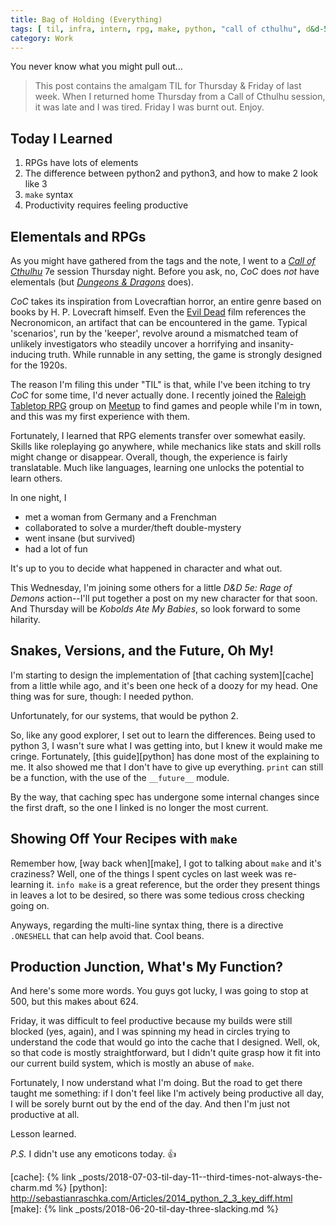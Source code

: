 ```yaml
---
title: Bag of Holding (Everything)
tags: [ til, infra, intern, rpg, make, python, "call of cthulhu", d&d-5e ]
category: Work
---
```


You never know what you might pull out…

> This post contains the amalgam TIL for Thursday & Friday of last week. When I
> returned home Thursday from a Call of Cthulhu session, it was late and I was
> tired. Friday I was burnt out. Enjoy.

## Today I Learned

1. RPGs have lots of elements
2. The difference between python2 and python3, and how to make 2 look like 3
3. `make` syntax
4. Productivity requires feeling productive

## Elementals and RPGs

As you might have gathered from the tags and the note, I went to a _[Call of
Cthulhu][]_ 7e session Thursday night. Before you ask, no, _CoC_ does *not* have
elementals (but _[Dungeons & Dragons][]_ does).

_CoC_ takes its inspiration from Lovecraftian horror, an entire genre based on
books by H. P. Lovecraft himself. Even the [Evil Dead][] film references the
Necronomicon, an artifact that can be encountered in the game. Typical
'scenarios', run by the 'keeper', revolve around a mismatched team of unlikely
investigators who steadily uncover a horrifying and insanity-inducing truth.
While runnable in any setting, the game is strongly designed for the 1920s.

The reason I'm filing this under "TIL" is that, while I've been itching to try
_CoC_ for some time, I'd never actually done. I recently joined the [Raleigh
Tabletop RPG][] group on [Meetup][] to find games and people while I'm in town,
and this was my first experience with them.

Fortunately, I learned that RPG elements transfer over somewhat easily. Skills
like roleplaying go anywhere, while mechanics like stats and skill rolls might
change or disappear. Overall, though, the experience is fairly translatable.
Much like languages, learning one unlocks the potential to learn others.

In one night, I
- met a woman from Germany and a Frenchman
- collaborated to solve a murder/theft double-mystery
- went insane (but survived)
- had a lot of fun

It's up to you to decide what happened in character and what out.

This Wednesday, I'm joining some others for a little _D&D 5e: Rage of Demons_
action--I'll put together a post on my new character for that soon. And Thursday
will be _Kobolds Ate My Babies_, so look forward to some hilarity.

## Snakes, Versions, and the Future, Oh My!

I'm starting to design the implementation of [that caching system][cache] from a
little while ago, and it's been one heck of a doozy for my head. One thing was
for sure, though: I needed python.

Unfortunately, for our systems, that would be python 2.

So, like any good explorer, I set out to learn the differences. Being used to
python 3, I wasn't sure what I was getting into, but I knew it would make me
cringe. Fortunately, [this guide][python] has done most of the explaining to me.
It also showed me that I don't have to give up everything. `print` can still be
a function, with the use of the `__future__` module.

By the way, that caching spec has undergone some internal changes since the
first draft, so the one I linked is no longer the most current.

## Showing Off Your Recipes with `make`

Remember how, [way back when][make], I got to talking about `make` and it's
craziness? Well, one of the things I spent cycles on last week was re-learning
it. `info make` is a great reference, but the order they present things in
leaves a lot to be desired, so there was some tedious cross checking going on.

Anyways, regarding the multi-line syntax thing, there is a directive `.ONESHELL`
that can help avoid that. Cool beans.

## Production Junction, What's My Function?

And here's some more words. You guys got lucky, I was going to stop at 500, but
this makes about 624.

Friday, it was difficult to feel productive because my builds were still blocked
(yes, again), and I was spinning my head in circles trying to understand the
code that would go into the cache that I designed. Well, ok, so that code is
mostly straightforward, but I didn't quite grasp how it fit into our current
build system, which is mostly an abuse of `make`.

Fortunately, I now understand what I'm doing. But the road to get there taught
me something: if I don't feel like I'm actively being productive all day, I will
be sorely burnt out by the end of the day. And then I'm just not productive at
all.

Lesson learned.

_P.S._ I didn't use any emoticons today. :+1:

[Call of Cthulhu]: https://en.wikipedia.org/wiki/Call_of_Cthulhu_(role-playing_game)
[Dungeons & Dragons]: https://en.wikipedia.org/wiki/Dungeons_%26_Dragons
[Evil Dead]: https://en.wikipedia.org/wiki/Evil_Dead
[Raleigh Tabletop RPG]: https://www.meetup.com/Raleigh-Tabletop-Roleplayers/
[Meetup]: https://www.meetup.com
[cache]: {% link _posts/2018-07-03-til-day-11--third-times-not-always-the-charm.md %}
[python]: http://sebastianraschka.com/Articles/2014_python_2_3_key_diff.html
[make]: {% link _posts/2018-06-20-til-day-three-slacking.md %}
